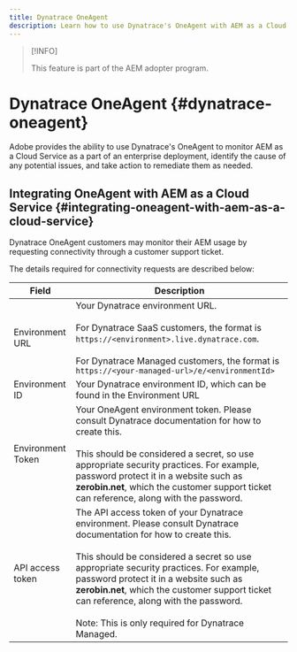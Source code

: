 ```yaml
---
title: Dynatrace OneAgent
description: Learn how to use Dynatrace's OneAgent with AEM as a Cloud Service
---
```


>[!INFO]
>
>This feature is part of the AEM adopter program.

# Dynatrace OneAgent {#dynatrace-oneagent}

Adobe provides the ability to use Dynatrace's OneAgent to monitor AEM as a Cloud Service as a part of an enterprise deployment, identify the cause of any potential issues, and take action to remediate them as needed.

## Integrating OneAgent with AEM as a Cloud Service {#integrating-oneagent-with-aem-as-a-cloud-service}

Dynatrace OneAgent customers may monitor their AEM usage by requesting connectivity through a customer support ticket.

The details required for connectivity requests are described below:

| **Field**  | **Description**  |
|---|---|
| Environment URL  | Your Dynatrace environment URL.<br><br>For Dynatrace SaaS customers, the format is `https://<environment>.live.dynatrace.com`.<br><br>For Dynatrace Managed customers, the format is `https://<your-managed-url>/e/<environmentId>`  |
| Environment ID  | Your Dynatrace environment ID, which can be found in the Environment URL  |
| Environment Token  | Your OneAgent environment token. Please consult Dynatrace documentation for how to create this.<br><br>This should be considered a secret, so use appropriate security practices. For example, password protect it in a website such as **zerobin.net**, which the customer support ticket can reference, along with the password.  |
| API access token  | The API access token of your Dynatrace environment. Please consult Dynatrace documentation for how to create this.<br><br>This should be considered a secret so use appropriate security practices. For example, password protect it in a website such as **zerobin.net**, which the customer support ticket can reference, along with the password.<br><br>Note: This is only required for Dynatrace Managed.  |

